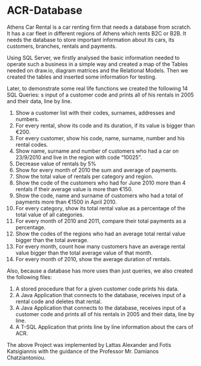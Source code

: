 # ACR-Database

Athens Car Rental is a car renting firm that needs a database from scratch. It has a car fleet in different regions of Athens which rents B2C or B2B. It needs the database to store important information about its cars, its customers, branches, rentals and payments.

Using SQL Server, we firstly analysed the basic information needed to operate such a business in a simple way and created a map of the Tables needed on draw.io, diagram matrices and the Relational Models. Then we created the tables and inserted some information for testing.

Later, to demonstrate some real life functions we created the following 14 SQL Queries:
s input of a customer code and prints all of his rentals in 2005 and their data, line by line.

1. Show a customer list with their codes, surnames, addresses and numbers.
1. For every rental, show its code and its duration, if its value is bigger than €200.
1. For every customer, show his code, name, surname, number and his rental codes.
1. Show name, surname and number of customers who had a car on 23/9/2010 and live in the region with code “10025”.
1. Decrease value of rentals by 5%
1. Show for every month of 2010 the sum and average of payments.
1. Show the total value of rentals per category and region.
1. Show the code of the customers who had for June 2010 more than 4 rentals if their average value is more than €150. 
1. Show the code, name and surname of customers who had a total of payments more than €1500 in April 2010.
1. For every category, show its total rental value as a percentage of the total value of all categories.
1. For every month of 2010 and 2011, compare their total payments as a percentage.
1. Show the codes of the regions who had an average total rental value bigger than the total average.
1. For every month, count how many customers have an average rental value bigger than the total average value of that month.
1. For every month of 2010, show the average duration of rentals.

Also, because a database has more uses than just queries, we also created the following files:

1. A stored procedure that for a given customer code prints his data.
1. A Java Application that connects to the database, receives input of a rental code and deletes that rental.
1. A Java Application that connects to the database, receives input of a customer code and prints all of his rentals in 2005 and their data, line by line.
1. A T-SQL Application that prints line by line information about the cars of ACR.


The above Project was implemented by Lattas Alexander and Fotis Katsigiannis with the guidance of the Professor Mr. Damianos Chatziantoniou.
